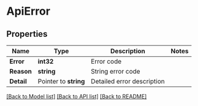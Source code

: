 # ApiError

## Properties

Name | Type | Description | Notes
------------ | ------------- | ------------- | -------------
**Error** | **int32** | Error code | 
**Reason** | **string** | String error code | 
**Detail** | Pointer to **string** | Detailed error description | 

[[Back to Model list]](../README.md#documentation-for-models) [[Back to API list]](../README.md#documentation-for-api-endpoints) [[Back to README]](../README.md)


